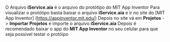 O Arquivo **iService.aia** é o arquivo do protótipo do MIT App Inventor
Para visualizar o protótipo basta baixar o arquivo **iService.aia** e ir no site do [MIT App Inventor] (https://appinventor.mit.edu/)
Depois no site vá em **Projetos** -> **Importar Projetos** e importe o arquivo **iService.aia**
Depois é recomendado baixar o app do **MIT App Inventor** no seu celular para que seja possivel testar o protóipo 
